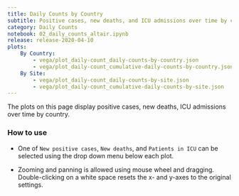 ```yaml
---
title: Daily Counts by Country
subtitle: Positive cases, new deaths, and ICU admissions over time by country
category: Daily Counts
notebook: 02_daily_counts_altair.ipynb
release: release-2020-04-10
plots:
    By Country:
        - vega/plot_daily-count_daily-counts-by-country.json
        - vega/plot_daily-count_cumulative-daily-counts-by-country.json
    By Site:
        - vega/plot_daily-count_daily-counts-by-site.json
        - vega/plot_daily-count_cumulative-daily-counts-by-site.json
---
```


The plots on this page display positive cases, new deaths, ICU admissions over time by country.

### How to use
- One of `New positive cases`, `New deaths`, and `Patients in ICU` can be selected using the drop down menu below each plot.

- Zooming and panning is allowed using mouse wheel and dragging. Double-clicking on a white space resets the x- and y-axes to the original settings.